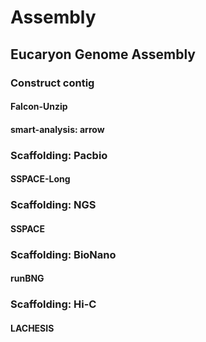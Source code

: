 # Assembly

## Eucaryon Genome Assembly 
### Construct contig
#### Falcon-Unzip 
#### smart-analysis: arrow 
### Scaffolding: Pacbio
#### SSPACE-Long
### Scaffolding: NGS
#### SSPACE
### Scaffolding: BioNano
#### runBNG
### Scaffolding: Hi-C
#### LACHESIS 
